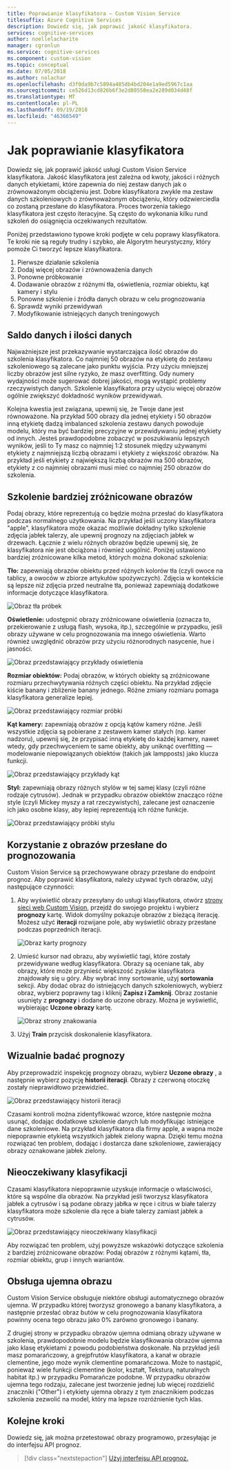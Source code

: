 ```yaml
---
title: Poprawianie klasyfikatora — Custom Vision Service
titlesuffix: Azure Cognitive Services
description: Dowiedz się, jak poprawić jakość klasyfikatora.
services: cognitive-services
author: noellelacharite
manager: cgronlun
ms.service: cognitive-services
ms.component: custom-vision
ms.topic: conceptual
ms.date: 07/05/2018
ms.author: nolachar
ms.openlocfilehash: d3f0da9b7c5894a485db4bd204e1a9ed5967c1aa
ms.sourcegitcommit: ce526d13cd826b6f3e2d80558ea2e289d034d48f
ms.translationtype: MT
ms.contentlocale: pl-PL
ms.lasthandoff: 09/19/2018
ms.locfileid: "46366549"
---
```

# <a name="how-to-improve-your-classifier"></a>Jak poprawianie klasyfikatora

Dowiedz się, jak poprawić jakość usługi Custom Vision Service klasyfikatora. Jakość klasyfikatora jest zależna od kwoty, jakości i różnych danych etykietami, które zapewnia do niej zestaw danych jak o zrównoważonym obciążeniu jest. Dobre klasyfikatora zwykle ma zestaw danych szkoleniowych o zrównoważonym obciążeniu, który odzwierciedla co zostaną przesłane do klasyfikatora. Proces tworzenia takiego klasyfikatora jest często iteracyjne. Są często do wykonania kilku rund szkoleń do osiągnięcia oczekiwanych rezultatów.

Poniżej przedstawiono typowe kroki podjęte w celu poprawy klasyfikatora. Te kroki nie są reguły trudny i szybko, ale Algorytm heurystyczny, który pomoże Ci tworzyć lepsze klasyfikatora.

1. Pierwsze działanie szkolenia
1. Dodaj więcej obrazów i zrównoważenia danych
1. Ponowne próbkowanie
1. Dodawanie obrazów z różnymi tła, oświetlenia, rozmiar obiektu, kąt kamery i stylu
1. Ponowne szkolenie i źródła danych obrazu w celu prognozowania
1. Sprawdź wyniki przewidywań
1. Modyfikowanie istniejących danych treningowych

## <a name="data-quantity-and-data-balance"></a>Saldo danych i ilości danych

Najważniejsze jest przekazywanie wystarczająca ilość obrazów do szkolenia klasyfikatora. Co najmniej 50 obrazów na etykietę do zestawu szkoleniowego są zalecane jako punktu wyjścia. Przy użyciu mniejszej liczby obrazów jest silne ryzyko, że masz overfitting. Gdy numery wydajności może sugerować dobrej jakości, mogą wystąpić problemy rzeczywistych danych. Szkolenie klasyfikatora przy użyciu więcej obrazów ogólnie zwiększyć dokładność wyników przewidywań.

Kolejna kwestia jest związana, upewnij się, że Twoje dane jest równoważone. Na przykład 500 obrazy dla jednej etykiety i 50 obrazów inną etykietę dadzą imbalanced szkolenia zestawu danych powoduje modelu, który ma być bardziej precyzyjne w przewidywaniu jednej etykiety od innych. Jesteś prawdopodobne zobaczyć w poszukiwaniu lepszych wyników, jeśli to Ty masz co najmniej 1:2 stosunek między używanymi etykiety z najmniejszą liczbą obrazami i etykiety z większość obrazów. Na przykład jeśli etykiety z największą liczbą obrazów ma 500 obrazów, etykiety z co najmniej obrazami musi mieć co najmniej 250 obrazów do szkolenia.

## <a name="train-more-diverse-images"></a>Szkolenie bardziej zróżnicowane obrazów

Podaj obrazy, które reprezentują co będzie można przesłać do klasyfikatora podczas normalnego użytkowania. Na przykład jeśli uczony klasyfikatora "apple", klasyfikatora może okazać możliwie dokładny tylko szkolenie zdjęcia jabłek talerzy, ale upewnij prognozy na zdjęciach jabłek w drzewach. Łącznie z wielu różnych obrazów będzie upewnij się, że klasyfikatora nie jest obciążona i również uogólnić. Poniżej ustawiono bardziej zróżnicowane kilka metod, których można dokonać szkolenia:

__Tło:__ zapewniają obrazów obiektu przed różnych kolorów tła (czyli owoce na tablicy, a owoców w zbiorze artykułów spożywczych). Zdjęcia w kontekście są lepsze niż zdjęcia przed neutralne tła, ponieważ zapewniają dodatkowe informacje dotyczące klasyfikatora.

![Obraz tła próbek](./media/getting-started-improving-your-classifier/background.png)

__Oświetlenie:__ udostępnić obrazy zróżnicowane oświetlenia (oznacza to, przekierowanie z usługą flash, wysoka, itp.), szczególnie w przypadku, jeśli obrazy używane w celu prognozowania ma innego oświetlenia. Warto również uwzględnić obrazów przy użyciu różnorodnych nasycenie, hue i jasności.

![Obraz przedstawiający przykłady oświetlenia](./media/getting-started-improving-your-classifier/lighting.png)

__Rozmiar obiektów:__ Podaj obrazów, w których obiekty są zróżnicowane rozmiaru przechwytywania różnych części obiektu. Na przykład zdjęcie kiście banany i zbliżenie banany jednego. Różne zmiany rozmiaru pomaga klasyfikatora generalize lepiej.

![Obraz przedstawiający rozmiar próbki](./media/getting-started-improving-your-classifier/size.png)

__Kąt kamery:__ zapewniają obrazów z opcją kątów kamery różne. Jeśli wszystkie zdjęcia są pobierane z zestawem kamer stałych (np. kamer nadzoru), upewnij się, że przypisać inną etykietę do każdej kamery, nawet wtedy, gdy przechwyceniem te same obiekty, aby uniknąć overfitting — modelowanie niepowiązanych obiektów (takich jak lampposts) jako klucza funkcji.

![Obraz przedstawiający przykłady kąt](./media/getting-started-improving-your-classifier/angle.png)

__Styl:__ zapewniają obrazy różnych stylów w tej samej klasy (czyli różne rodzaje cytrusów). Jednak w przypadku obrazów obiektów znacząco różne style (czyli Mickey myszy a rat rzeczywistych), zalecane jest oznaczenie ich jako osobne klasy, aby lepiej reprezentują ich różne funkcje.

![Obraz przedstawiający próbki stylu](./media/getting-started-improving-your-classifier/style.png)

## <a name="use-images-submitted-for-prediction"></a>Korzystanie z obrazów przesłane do prognozowania

Custom Vision Service są przechowywane obrazy przesłane do endpoint prognoz. Aby poprawić klasyfikatora, należy używać tych obrazów, użyj następujące czynności:

1. Aby wyświetlić obrazy przesyłany do usługi klasyfikatora, otwórz [strony sieci web Custom Vision](https://customvision.ai), przejdź do swojego projektu i wybierz __prognozy__ kartę. Widok domyślny pokazuje obrazów z bieżącą iterację. Możesz użyć __iteracji__ rozwijane pole, aby wyświetlić obrazy przesłane podczas poprzednich iteracji.

    ![Obraz karty prognozy](./media/getting-started-improving-your-classifier/predictions.png)

2. Umieść kursor nad obrazu, aby wyświetlić tagi, które zostały przewidywane według klasyfikatora. Obrazy są oceniane tak, aby obrazy, które może przynieść większość zysków klasyfikatora znajdowały się u góry. Aby wybrać inny sortowanie, użyj __sortowania__ sekcji. Aby dodać obraz do istniejących danych szkoleniowych, wybierz obraz, wybierz poprawny tag i kliknij __Zapisz i Zamknij__. Obraz zostanie usunięty z __prognozy__ i dodane do uczone obrazy. Można je wyświetlić, wybierając __Uczone obrazy__ kartę.

    ![Obraz strony znakowania](./media/getting-started-improving-your-classifier/tag.png)

3. Użyj __Train__ przycisk doskonalenie klasyfikatora.

## <a name="visually-inspect-predictions"></a>Wizualnie badać prognozy

Aby przeprowadzić inspekcję prognozy obrazu, wybierz __Uczone obrazy__ , a następnie wybierz pozycję __historii iteracji__. Obrazy z czerwoną otoczkę zostały nieprawidłowo przewidzieć.

![Obraz przedstawiający historii iteracji](./media/getting-started-improving-your-classifier/iteration.png)

Czasami kontroli można zidentyfikować wzorce, które następnie można usunąć, dodając dodatkowe szkolenie danych lub modyfikując istniejące dane szkoleniowe. Na przykład klasyfikatora dla firmy apple, a wapna może niepoprawnie etykietą wszystkich jabłek zielony wapna. Dzięki temu można rozwiązać ten problem, dodając i dostarcza dane szkoleniowe, zawierający obrazy oznakowane jabłek zielony.

## <a name="unexpected-classification"></a>Nieoczekiwany klasyfikacji

Czasami klasyfikatora niepoprawnie uzyskuje informacje o właściwości, które są wspólne dla obrazów. Na przykład jeśli tworzysz klasyfikatora jabłek a cytrusów i są podane obrazy jabłka w ręce i citrus w białe talerzy klasyfikatora może szkolenie dla ręce a białe talerzy zamiast jabłek a cytrusów.

![Obraz przedstawiający nieoczekiwany klasyfikacji](./media/getting-started-improving-your-classifier/unexpected.png)

Aby rozwiązać ten problem, użyj powyższe wskazówki dotyczące szkolenia z bardziej zróżnicowane obrazów: Podaj obrazów z różnymi kątami, tła, rozmiar obiektu, grup i innych wariantów.

## <a name="negative-image-handling"></a>Obsługa ujemna obrazu

Custom Vision Service obsługuje niektóre obsługi automatycznego obrazów ujemna. W przypadku której tworzysz gronowego a banany klasyfikatora, a następnie przesłać obraz butów w celu prognozowania klasyfikatora powinny ocena tego obrazu jako 0% zarówno gronowego i banany.

Z drugiej strony w przypadku obrazów ujemna odmianą obrazy używane w szkolenia, prawdopodobnie modelu będzie klasyfikowania obrazów ujemna jako klasę etykietami z powodu podobieństwa doskonałe. Na przykład jeśli masz pomarańczowy, a grejpfrutów klasyfikatora, a kanał w obrazie clementine, jego może wynik clementine pomarańczowa. Może to nastąpić, ponieważ wiele funkcji clementine (kolor, kształt, Tekstura, naturalnych habitat itp.) w przypadku Pomarańcze podobne.  W przypadku obrazów ujemna tego rodzaju, zalecane jest tworzenie jednej lub więcej rozdzielić znaczniki ("Other") i etykiety ujemna obrazy z tym znacznikiem podczas szkolenia zezwolić na model, który ma lepsze rozróżnienie tych klas.

## <a name="next-steps"></a>Kolejne kroki

Dowiedz się, jak można przetestować obrazy programowo, przesyłając je do interfejsu API prognoz.

> [!div class="nextstepaction"]
[Użyj interfejsu API prognoz.](use-prediction-api.md)
